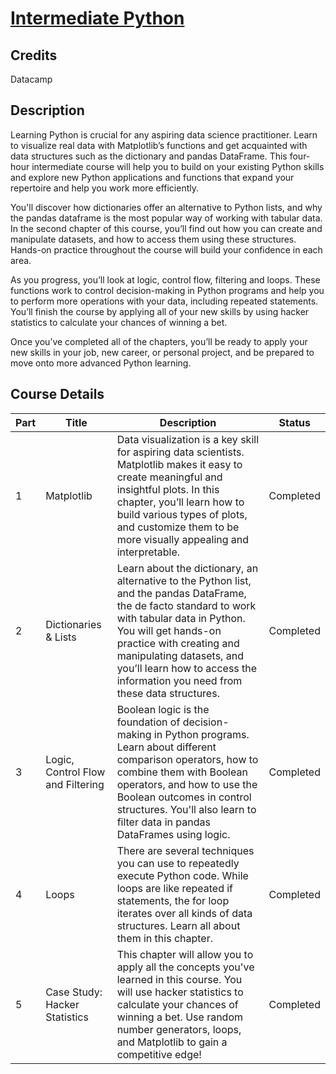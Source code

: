 # [Intermediate Python](https://app.datacamp.com/learn/courses/intermediate-python)

## Credits

Datacamp

## Description

Learning Python is crucial for any aspiring data science practitioner. Learn to visualize real data with Matplotlib’s functions and get acquainted with data structures such as the dictionary and pandas DataFrame. This four-hour intermediate course will help you to build on your existing Python skills and explore new Python applications and functions that expand your repertoire and help you work more efficiently.

You'll discover how dictionaries offer an alternative to Python lists, and why the pandas dataframe is the most popular way of working with tabular data. In the second chapter of this course, you’ll find out how you can create and manipulate datasets, and how to access them using these structures. Hands-on practice throughout the course will build your confidence in each area.

As you progress, you’ll look at logic, control flow, filtering and loops. These functions work to control decision-making in Python programs and help you to perform more operations with your data, including repeated statements. You’ll finish the course by applying all of your new skills by using hacker statistics to calculate your chances of winning a bet.

Once you’ve completed all of the chapters, you’ll be ready to apply your new skills in your job, new career, or personal project, and be prepared to move onto more advanced Python learning.
## Course Details

| Part | Title | Description | Status |
|------|-------|---------------|--------|
| 1 | Matplotlib | Data visualization is a key skill for aspiring data scientists. Matplotlib makes it easy to create meaningful and insightful plots. In this chapter, you’ll learn how to build various types of plots, and customize them to be more visually appealing and interpretable. | Completed |
| 2 | Dictionaries & Lists | Learn about the dictionary, an alternative to the Python list, and the pandas DataFrame, the de facto standard to work with tabular data in Python. You will get hands-on practice with creating and manipulating datasets, and you’ll learn how to access the information you need from these data structures. | Completed |
| 3 | Logic, Control Flow and Filtering | Boolean logic is the foundation of decision-making in Python programs. Learn about different comparison operators, how to combine them with Boolean operators, and how to use the Boolean outcomes in control structures. You'll also learn to filter data in pandas DataFrames using logic. | Completed |
| 4 | Loops | There are several techniques you can use to repeatedly execute Python code. While loops are like repeated if statements, the for loop iterates over all kinds of data structures. Learn all about them in this chapter. | Completed |
| 5 | Case Study: Hacker Statistics | This chapter will allow you to apply all the concepts you've learned in this course. You will use hacker statistics to calculate your chances of winning a bet. Use random number generators, loops, and Matplotlib to gain a competitive edge! | Completed |